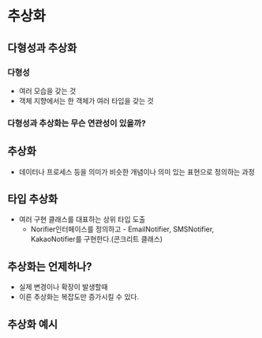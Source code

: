 # 추상화

## 다형성과 추상화

### 다형성
+ 여러 모습을 갖는 것
+ 객체 지향에서는 한 객체가 여러 타입을 갖는 것

### 다형성과 추상화는 무슨 연관성이 있을까?

## 추상화
+ 데이터나 프로세스 등을 의미가 비슷한 개념이나 의미 있는 표현으로 정의하는 과정

## 타입 추상화
+ 여러 구현 클래스를 대표하는 상위 타입 도출
  - Norifier인터페이스를 정의하고 - EmailNotifier, SMSNotifier, KakaoNotifier를 구현한다.(콘크리트 클래스)

## 추상화는 언제하나?
+ 실제 변경이나 확장이 발생할때 
+ 이른 추상화는 복잡도만 증가시킬 수 있다.

## 추상화 예시
